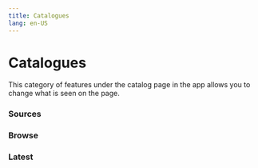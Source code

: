 ```yaml
---
title: Catalogues
lang: en-US
---
```


# Catalogues
This category of features under the catalog page in the app allows you to change what is seen on the page.

### Sources

### Browse

### Latest
